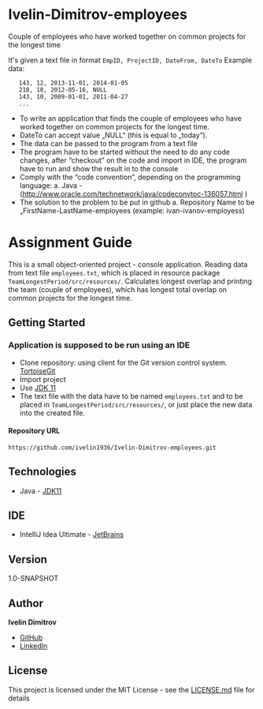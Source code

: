 # Ivelin-Dimitrov-employees
Couple of employees who have worked together on common projects for the longest time

It's given a text file in format ```EmpID, ProjectID, DateFrom, DateTo```
Example data: 
   ```
      143, 12, 2013-11-01, 2014-01-05
      218, 10, 2012-05-16, NULL
      143, 10, 2009-01-01, 2011-04-27
      ...
   ```
   
* To write an application that finds the couple of employees who have worked together on common projects for the longest time.
* DateTo can accept value „NULL“ (this is equal to „today“).
* The data can be passed to the program from a text file
* The program have to be started without the need to do any code changes, after “checkout” on the code and import in IDE, the program        have to run and show the result in to the console
* Comply with the “code convention”, depending on the programming language:
   a. Java - (http://www.oracle.com/technetwork/java/codeconvtoc-136057.html )
* The solution to the problem to be put in github
      a. Repository Name to be „FirstName-LastName-employees (example: ivan-ivanov-employess)

# Assignment Guide

This is a small object-oriented project - console application. Reading data from text file ```employees.txt```, which is placed in resource package ```TeamLongestPeriod/src/resources/```. Calculates longest overlap and printing the team (couple of employees), which has longest total overlap on common projects for the longest time.

## Getting Started
### Application is supposed to be run using an IDE

* Clone repository: using client for the Git version control system. [TortoiseGit](https://tortoisegit.org/)
* Import project
* Use [JDK 11](https://www.oracle.com/technetwork/java/javase/downloads/jdk11-downloads-5066655.html)
* The text file with the data have to be named ```employees.txt``` and to be placed in ```TeamLongestPeriod/src/resources/```, or
   just place the new data into the created file.

#### Repository URL
```
https://github.com/ivelin1936/Ivelin-Dimitrov-employees.git
```

## Technologies

* Java - [JDK11](https://www.oracle.com/technetwork/java/javase/downloads/jdk11-downloads-5066655.html)

## IDE 

* IntelliJ Idea Ultimate - [JetBrains](https://www.jetbrains.com/idea/)

## Version

1.0-SNAPSHOT

## Author

**Ivelin Dimitrov** 
* [GitHub](https://github.com/ivelin1936)
* [LinkedIn](https://www.linkedin.com/in/ivelin-dimitrov-42b13a151/)

## License

This project is licensed under the MIT License - see the [LICENSE.md](LICENSE.md) file for details
